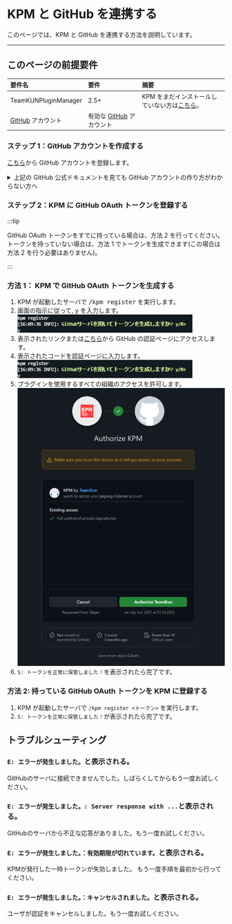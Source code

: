 # KPM と GitHub を連携する

このページでは、KPM と GitHub を連携する方法を説明しています。

---

## このページの前提要件

| 要件名 | 要件 | 摘要 |
| :--- | :-- | :---- |
| TeamKUNPluginManager | 2.5+ | KPM をまだインストールしていない方は[こちら](/docs/use-kpm/getting-started/install.mdx)。 |
| [GitHub](https://www.github.com) アカウント | 有効な [GitHub](https://www.github.com) アカウント |  |


### ステップ 1：GitHub アカウントを作成する

[こちら](https://docs.github.com/ja/get-started/signing-up-for-github/signing-up-for-a-new-github-account)から GitHub アカウントを登録します。

<details>
    <summary>上記の GitHub 公式ドキュメントを見ても GitHub アカウントの作り方がわからない方へ</summary>

[Google](https://www.google.com) で物事を検索する力をつけましょう！ 
基本的に [Google](https://www.google.co.jp) は安全で、あなたの味方です。  
あなたがサーバ管理初心者でも、またそうでなくても、[Google](https://www.google.it/) はあなたをあらゆる面でサポートします。  
まずは [Google](https://www.google.jp)で「GitHub 登録方法」で検索してみましょう。

:::tip

検索クエリを入力するのが面倒くさい怠惰な人用に\*\*[一瞬で検索できるリンク](https://letmegooglethat.com/?q=GitHub+%E7%99%BB%E9%8C%B2%E6%96%B9%E6%B3%95)\*\*を用意しました！
[Google](https://www.google.com.hk/?hl=ja) で検索をするためにあなたを導いてくれます。画面上の矢印と文字と [Google](https://www.google.com/search?q=%E3%82%B0%E3%83%BC%E3%82%B0%E3%83%AB) に従いましょう。

:::

</details>

### ステップ 2：KPM に GitHub OAuth トークンを登録する

:::tip

GitHub OAuth トークンをすでに持っている場合は、方法 2 を行ってください。
トークンを持っていない場合は、方法 1 でトークンを生成できます(この場合は方法 2 を行う必要はありません)。

:::

### 方法 1： KPM で GitHub OAuth トークンを生成する

1. KPM が起動したサーバで <kbd>/kpm register</kbd> を実行します。
2. 画面の指示に従って, <kbd>y</kbd> を入力します。  
  ![スクリーンショット](images/confirm.png)
3. 表示されたリンクまたは[こちら](https://www.github.com/login/device)から GitHub の認証ページにアクセスします。
4. 表示されたコードを認証ページに入力します。  
  ![スクリーンショット](images/confirm.png)
5. プラグインを使用するすべての組織のアクセスを許可します。  
  ![スクリーンショット](images/grant.png)
6. `S: トークンを正常に保管しました！`を表示されたら完了です。

### 方法 2: 持っている GitHub OAuth トークンを KPM に登録する

1. KPM が起動したサーバで `/kpm register <トークン>` を実行します。
2. `S: トークンを正常に保管しました！`が表示されたら完了です。

## トラブルシューティング

### `E: エラーが発生しました。`と表示される。

GitHubのサーバに接続できませんでした。しばらくしてからもう一度お試しください。

### `E: エラーが発生しました。: Server response with ...`と表示される。

GitHubのサーバから不正な応答がありました。もう一度お試しください。

### `E: エラーが発生しました。：有効期限が切れています。`と表示される。

KPMが発行した一時トークンが失効しました。 もう一度手順を最初から行ってください。

### `E: エラーが発生しました。：キャンセルされました。`と表示される。

ユーザが認証をキャンセルしました。もう一度お試しください。

